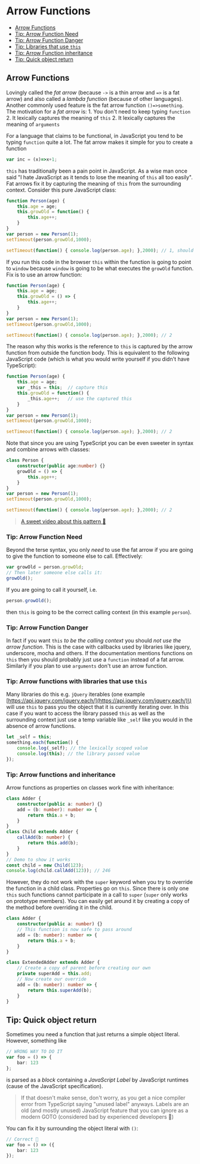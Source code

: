 # Arrow Functions

* [Arrow Functions](arrow-functions.md#arrow-functions)
* [Tip: Arrow Function Need](arrow-functions.md#tip-arrow-function-need)
* [Tip: Arrow Function Danger](arrow-functions.md#tip-arrow-function-danger)
* [Tip: Libraries that use `this`](arrow-functions.md#tip-arrow-functions-with-libraries-that-use-this)
* [Tip: Arrow Function inheritance](arrow-functions.md#tip-arrow-functions-and-inheritance)
* [Tip: Quick object return](arrow-functions.md#tip-quick-object-return)

## Arrow Functions

Lovingly called the _fat arrow_ \(because `->` is a thin arrow and `=>` is a fat arrow\) and also called a _lambda function_ \(because of other languages\). Another commonly used feature is the fat arrow function `()=>something`. The motivation for a _fat arrow_ is: 1. You don't need to keep typing `function` 2. It lexically captures the meaning of `this` 2. It lexically captures the meaning of `arguments`

For a language that claims to be functional, in JavaScript you tend to be typing `function` quite a lot. The fat arrow makes it simple for you to create a function

```typescript
var inc = (x)=>x+1;
```

`this` has traditionally been a pain point in JavaScript. As a wise man once said "I hate JavaScript as it tends to lose the meaning of `this` all too easily". Fat arrows fix it by capturing the meaning of `this` from the surrounding context. Consider this pure JavaScript class:

```typescript
function Person(age) {
    this.age = age;
    this.growOld = function() {
        this.age++;
    }
}
var person = new Person(1);
setTimeout(person.growOld,1000);

setTimeout(function() { console.log(person.age); },2000); // 1, should have been 2
```

If you run this code in the browser `this` within the function is going to point to `window` because `window` is going to be what executes the `growOld` function. Fix is to use an arrow function:

```typescript
function Person(age) {
    this.age = age;
    this.growOld = () => {
        this.age++;
    }
}
var person = new Person(1);
setTimeout(person.growOld,1000);

setTimeout(function() { console.log(person.age); },2000); // 2
```

The reason why this works is the reference to `this` is captured by the arrow function from outside the function body. This is equivalent to the following JavaScript code \(which is what you would write yourself if you didn't have TypeScript\):

```typescript
function Person(age) {
    this.age = age;
    var _this = this;  // capture this
    this.growOld = function() {
        _this.age++;   // use the captured this
    }
}
var person = new Person(1);
setTimeout(person.growOld,1000);

setTimeout(function() { console.log(person.age); },2000); // 2
```

Note that since you are using TypeScript you can be even sweeter in syntax and combine arrows with classes:

```typescript
class Person {
    constructor(public age:number) {}
    growOld = () => {
        this.age++;
    }
}
var person = new Person(1);
setTimeout(person.growOld,1000);

setTimeout(function() { console.log(person.age); },2000); // 2
```

> [A sweet video about this pattern 🌹](https://egghead.io/lessons/typescript-make-usages-of-this-safe-in-class-methods)

### Tip: Arrow Function Need

Beyond the terse syntax, you only _need_ to use the fat arrow if you are going to give the function to someone else to call. Effectively:

```typescript
var growOld = person.growOld;
// Then later someone else calls it:
growOld();
```

If you are going to call it yourself, i.e.

```typescript
person.growOld();
```

then `this` is going to be the correct calling context \(in this example `person`\).

### Tip: Arrow Function Danger

In fact if you want `this` _to be the calling context_ you should _not use the arrow function_. This is the case with callbacks used by libraries like jquery, underscore, mocha and others. If the documentation mentions functions on `this` then you should probably just use a `function` instead of a fat arrow. Similarly if you plan to use `arguments` don't use an arrow function.

### Tip: Arrow functions with libraries that use `this`

Many libraries do this e.g. `jQuery` iterables \(one example [https://api.jquery.com/jquery.each/](https://api.jquery.com/jquery.each/)\) will use `this` to pass you the object that it is currently iterating over. In this case if you want to access the library passed `this` as well as the surrounding context just use a temp variable like `_self` like you would in the absence of arrow functions.

```typescript
let _self = this;
something.each(function() {
    console.log(_self); // the lexically scoped value
    console.log(this); // the library passed value
});
```

### Tip: Arrow functions and inheritance

Arrow functions as properties on classes work fine with inheritance:

```typescript
class Adder {
    constructor(public a: number) {}
    add = (b: number): number => {
        return this.a + b;
    }
}
class Child extends Adder {
    callAdd(b: number) {
        return this.add(b);
    }
}
// Demo to show it works
const child = new Child(123);
console.log(child.callAdd(123)); // 246
```

However, they do not work with the `super` keyword when you try to override the function in a child class. Properties go on `this`. Since there is only one `this` such functions cannot participate in a call to `super` \(`super` only works on prototype members\). You can easily get around it by creating a copy of the method before overriding it in the child.

```typescript
class Adder {
    constructor(public a: number) {}
    // This function is now safe to pass around
    add = (b: number): number => {
        return this.a + b;
    }
}

class ExtendedAdder extends Adder {
    // Create a copy of parent before creating our own
    private superAdd = this.add;
    // Now create our override
    add = (b: number): number => {
        return this.superAdd(b);
    }
}
```

## Tip: Quick object return

Sometimes you need a function that just returns a simple object literal. However, something like

```typescript
// WRONG WAY TO DO IT
var foo = () => {
    bar: 123
};
```

is parsed as a _block_ containing a _JavaScript Label_ by JavaScript runtimes \(cause of the JavaScript specification\).

> If that doesn't make sense, don't worry, as you get a nice compiler error from TypeScript saying "unused label" anyways. Labels are an old \(and mostly unused\) JavaScript feature that you can ignore as a modern GOTO \(considered bad by experienced developers 🌹\)

You can fix it by surrounding the object literal with `()`:

```typescript
// Correct 🌹
var foo = () => ({
    bar: 123
});
```

